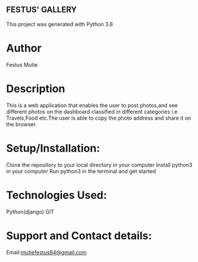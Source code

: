 ## FESTUS' GALLERY
This project was generated with Python 3.8

# Author
Festus Mutie

# Description
This is a web application that enables the user to post photos,and see different photos on the dashboard classified in different categories i.e Travels,Food etc.The user is able to copy the photo address and share it on the browser.

# Setup/Installation:
Clone the repository to your local directory in your computer Install python3 in your computer Run python3 in the terminal and get started
# Technologies Used:
Python(django)
GIT

# Support and Contact details:
Email:mutiefestus84@gmail.com
